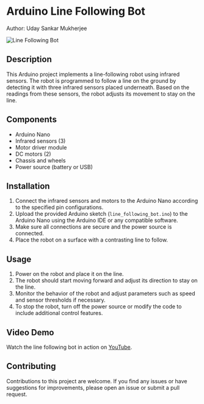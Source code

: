 # Arduino Line Following Bot

Author: Uday Sankar Mukherjee

![Line Following Bot](https://i.imgur.com/bXWijzU.png)

## Description
This Arduino project implements a line-following robot using infrared sensors. The robot is programmed to follow a line on the ground by detecting it with three infrared sensors placed underneath. Based on the readings from these sensors, the robot adjusts its movement to stay on the line.

## Components
- Arduino Nano
- Infrared sensors (3)
- Motor driver module
- DC motors (2)
- Chassis and wheels
- Power source (battery or USB)

## Installation
1. Connect the infrared sensors and motors to the Arduino Nano according to the specified pin configurations.
2. Upload the provided Arduino sketch (`line_following_bot.ino`) to the Arduino Nano using the Arduino IDE or any compatible software.
3. Make sure all connections are secure and the power source is connected.
4. Place the robot on a surface with a contrasting line to follow.

## Usage
1. Power on the robot and place it on the line.
2. The robot should start moving forward and adjust its direction to stay on the line.
3. Monitor the behavior of the robot and adjust parameters such as speed and sensor thresholds if necessary.
4. To stop the robot, turn off the power source or modify the code to include additional control features.

## Video Demo
Watch the line following bot in action on [YouTube](https://youtu.be/FbBQNVRTlso).

## Contributing
Contributions to this project are welcome. If you find any issues or have suggestions for improvements, please open an issue or submit a pull request.
